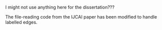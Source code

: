 I might not use anything here for the dissertation???

The file-reading code from the IJCAI paper has been modified to handle labelled edges.
